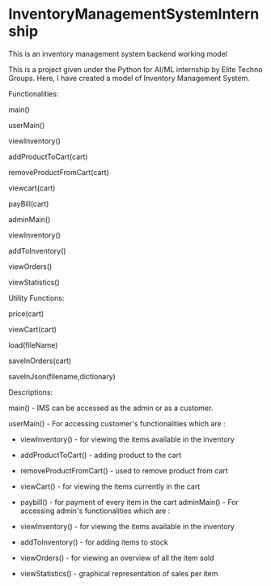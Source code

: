# InventoryManagementSystemInternship
This is an inventory management system backend working model

This is a project given under the Python for AI/ML internship by Elite Techno Groups. Here, I have created a model of Inventory Management System.

Functionalities:

main()

userMain()

viewInventory()

addProductToCart(cart)

removeProductFromCart(cart)

viewcart(cart)

payBill(cart)

adminMain()

viewInventory()

addToInventory()

viewOrders()

viewStatistics()

Utility Functions:

price(cart)

viewCart(cart)

load(fileName)

saveInOrders(cart)

saveInJson(filename,dictionary)

Descriptions:

main() - IMS can be accessed as the admin or as a customer.

userMain() - For accessing customer's functionalities which are :

- viewInventory() - for viewing the items available in the inventory

- addProductToCart() - adding product to the cart

- removeProductFromCart() - used to remove product from cart

- viewCart() - for viewing the items currently in the cart

- paybill() - for payment of every item in the cart
adminMain() - For accessing admin's functionalities which are :

- viewInventory() - for viewing the items available in the inventory

- addToInventory() - for adding items to stock

- viewOrders() - for viewing an overview of all the item sold

- viewStatistics() - graphical representation of sales per item
